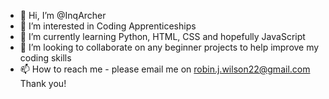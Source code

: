 - 👋 Hi, I’m @InqArcher
- 👀 I’m interested in Coding Apprenticeships
- 🌱 I’m currently learning Python, HTML, CSS and hopefully JavaScript
- 💞️ I’m looking to collaborate on any beginner projects to help improve my coding skills
- 📫 How to reach me - please email me on robin.j.wilson22@gmail.com Thank you!

<!---
InqArcher/InqArcher is a ✨ special ✨ repository because its `README.md` (this file) appears on your GitHub profile.
You can click the Preview link to take a look at your changes.
--->
